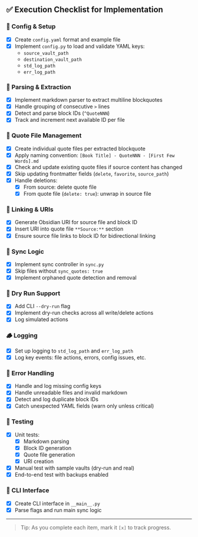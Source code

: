 ## ✅ Execution Checklist for Implementation

### 🔧 Config & Setup
- [x] Create `config.yaml` format and example file
- [x] Implement `config.py` to load and validate YAML keys:
  - `source_vault_path`
  - `destination_vault_path`
  - `std_log_path`
  - `err_log_path`

### 🧠 Parsing & Extraction
- [x] Implement markdown parser to extract multiline blockquotes
- [x] Handle grouping of consecutive `>` lines
- [x] Detect and parse block IDs (`^QuoteNNN`)
- [x] Track and increment next available ID per file

### 📁 Quote File Management
- [x] Create individual quote files per extracted blockquote
- [x] Apply naming convention: `[Book Title] - QuoteNNN - [First Few Words].md`
- [x] Check and update existing quote files if source content has changed
- [x] Skip updating frontmatter fields (`delete`, `favorite`, `source_path`)
- [x] Handle deletions:
  - [x] From source: delete quote file
  - [x] From quote file (`delete: true`): unwrap in source file

### 🔗 Linking & URIs
- [x] Generate Obsidian URI for source file and block ID
- [x] Insert URI into quote file `**Source:**` section
- [x] Ensure source file links to block ID for bidirectional linking

### 🔁 Sync Logic
- [x] Implement sync controller in `sync.py`
- [x] Skip files without `sync_quotes: true`
- [x] Implement orphaned quote detection and removal

### 🚫 Dry Run Support
- [x] Add CLI `--dry-run` flag
- [x] Implement dry-run checks across all write/delete actions
- [x] Log simulated actions

### 🪵 Logging
- [x] Set up logging to `std_log_path` and `err_log_path`
- [x] Log key events: file actions, errors, config issues, etc.

### 🚫 Error Handling
- [x] Handle and log missing config keys
- [x] Handle unreadable files and invalid markdown
- [x] Detect and log duplicate block IDs
- [x] Catch unexpected YAML fields (warn only unless critical)

### 🧪 Testing
- [x] Unit tests:
  - [x] Markdown parsing
  - [x] Block ID generation
  - [x] Quote file generation
  - [x] URI creation
- [x] Manual test with sample vaults (dry-run and real)
- [x] End-to-end test with backups enabled

### 🚀 CLI Interface
- [x] Create CLI interface in `__main__.py`
- [x] Parse flags and run main sync logic

---

> Tip: As you complete each item, mark it `[x]` to track progress.